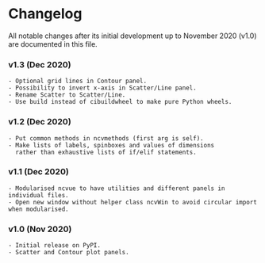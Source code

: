 # Changelog

All notable changes after its initial development up to November 2020 (v1.0) are documented in this file.

### v1.3 (Dec 2020)
    - Optional grid lines in Contour panel.
    - Possibility to invert x-axis in Scatter/Line panel.
    - Rename Scatter to Scatter/Line.
    - Use build instead of cibuildwheel to make pure Python wheels.

### v1.2 (Dec 2020)
    - Put common methods in ncvmethods (first arg is self).
    - Make lists of labels, spinboxes and values of dimensions
      rather than exhaustive lists of if/elif statements.

### v1.1 (Dec 2020)
    - Modularised ncvue to have utilities and different panels in individual files.
    - Open new window without helper class ncvWin to avoid circular import when modularised.

### v1.0 (Nov 2020)
    - Initial release on PyPI.
    - Scatter and Contour plot panels.
